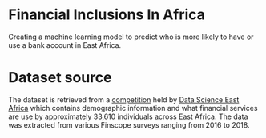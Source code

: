 # Financial Inclusions In Africa
Creating a machine learning model to predict who is more likely to have or use a bank account in East Africa.

# Dataset source
The dataset is retrieved from a [competition]() held by [Data Science East Africa]() which contains  demographic information and what financial services are use by approximately 33,610 individuals across East Africa. The data was extracted from various Finscope surveys ranging from 2016 to 2018.
